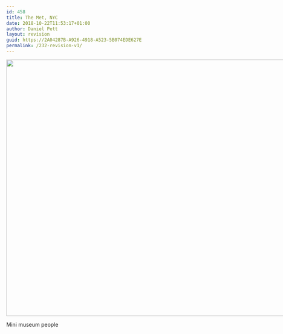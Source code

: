 ```yaml
---
id: 458
title: The Met, NYC
date: 2018-10-22T11:53:17+01:00
author: Daniel Pett
layout: revision
guid: https://2A04287B-A926-4918-A523-5B074EDE627E
permalink: /232-revision-v1/
---
```

<div style="width: 1034px" class="wp-caption alignnone">
  <img src="https://farm9.staticflickr.com/8025/7346437438_a1bfc72a30_b.jpg" alt="" width="1024" height="678" />
  
  <p class="wp-caption-text">
    Mini museum people
  </p>
</div>